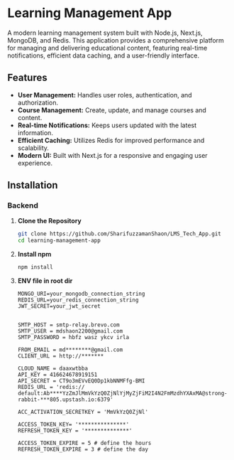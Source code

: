 # Learning Management App

A modern learning management system built with Node.js, Next.js, MongoDB, and Redis. This application provides a comprehensive platform for managing and delivering educational content, featuring real-time notifications, efficient data caching, and a user-friendly interface.

## Features

- **User Management:** Handles user roles, authentication, and authorization.
- **Course Management:** Create, update, and manage courses and content.
- **Real-time Notifications:** Keeps users updated with the latest information.
- **Efficient Caching:** Utilizes Redis for improved performance and scalability.
- **Modern UI:** Built with Next.js for a responsive and engaging user experience.

## Installation
   ### Backend
1. **Clone the Repository**

   ```bash
   git clone https://github.com/SharifuzzamanShaon/LMS_Tech_App.git
   cd learning-management-app


2. **Install npm**

   ```bash
   npm install

3. **ENV file in root dir**
    ```
    MONGO_URI=your_mongodb_connection_string
    REDIS_URL=your_redis_connection_string
    JWT_SECRET=your_jwt_secret

   
    SMTP_HOST = smtp-relay.brevo.com
    SMTP_USER = mdshaon2200@gmail.com
    SMTP_PASSWORD = hbfz wasz ykcv irla

    FROM_EMAIL = md********@gmail.com
    CLIENT_URL = http://*******

    CLOUD_NAME = daaxwtbba
    API_KEY = 416624678919151
    API_SECRET = CT9o3mEVvEQ0Dp1kbNNMFfg-BMI
    REDIS_URL = 'redis://   default:Ab****YzZmJlMmVkYzQ0ZjNlYjMyZjFiM2I4N2FmMzdhYXAxMA@strong-rabbit-***805.upstash.io:6379'

    ACC_ACTIVATION_SECRETKEY = 'MmVkYzQ0ZjNl'

    ACCESS_TOKEN_KEY= '***************'
    REFRESH_TOKEN_KEY = '**************'

    ACCESS_TOKEN_EXPIRE = 5 # define the hours
    REFRESH_TOKEN_EXPIRE = 3 # define the day
  

